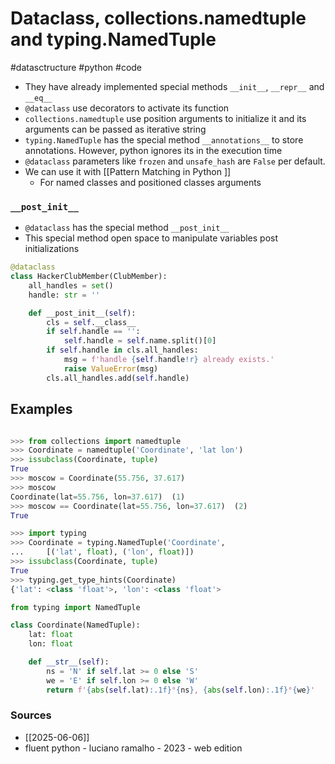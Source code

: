 # Dataclass, collections.namedtuple and typing.NamedTuple
#datasctructure #python #code

- They have already implemented special methods `__init__`, `__repr__` and `__eq__`
- `@dataclass` use decorators to activate its function
- `collections.namedtuple` use position arguments to initialize it and its arguments can be passed as iterative string
- `typing.NamedTuple` has the special method `__annotations__` to store annotations. However,
python ignores its in the execution time
- `@dataclass` parameters like `frozen` and `unsafe_hash` are `False` per default.
- We can use it with [[Pattern Matching in Python ]]
    - For named classes and positioned classes arguments

### `__post_init__`

- `@dataclass` has the special method `__post_init__`
- This special method open space to manipulate variables post initializations

```python
@dataclass
class HackerClubMember(ClubMember):
    all_handles = set()
    handle: str = ''

    def __post_init__(self):
        cls = self.__class__
        if self.handle == '':
            self.handle = self.name.split()[0]
        if self.handle in cls.all_handles:
            msg = f'handle {self.handle!r} already exists.'
            raise ValueError(msg)
        cls.all_handles.add(self.handle)

```

## Examples

```python

>>> from collections import namedtuple
>>> Coordinate = namedtuple('Coordinate', 'lat lon')
>>> issubclass(Coordinate, tuple)
True
>>> moscow = Coordinate(55.756, 37.617)
>>> moscow
Coordinate(lat=55.756, lon=37.617)  (1)
>>> moscow == Coordinate(lat=55.756, lon=37.617)  (2)
True

>>> import typing
>>> Coordinate = typing.NamedTuple('Coordinate',
...     [('lat', float), ('lon', float)])
>>> issubclass(Coordinate, tuple)
True
>>> typing.get_type_hints(Coordinate)
{'lat': <class 'float'>, 'lon': <class 'float'>

from typing import NamedTuple

class Coordinate(NamedTuple):
    lat: float
    lon: float

    def __str__(self):
        ns = 'N' if self.lat >= 0 else 'S'
        we = 'E' if self.lon >= 0 else 'W'
        return f'{abs(self.lat):.1f}°{ns}, {abs(self.lon):.1f}°{we}'

```

### Sources

- [[2025-06-06]]
- fluent python - luciano ramalho - 2023 - web edition
